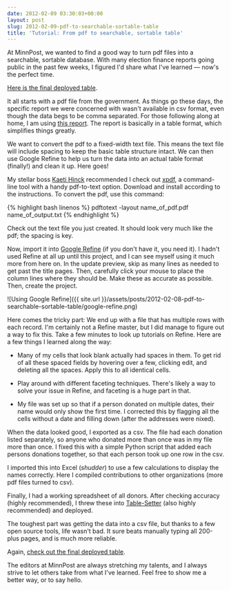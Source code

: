 ```yaml
---
date: 2012-02-09 03:30:03+00:00
layout: post
slug: 2012-02-09-pdf-to-searchable-sortable-table
title: 'Tutorial: From pdf to searchable, sortable table'
---
```


At MinnPost, we wanted to find a good way to turn pdf files into a searchable, sortable database. With many election finance reports going public in the past few weeks, I figured I'd share what I've learned &mdash; now's the perfect time.

[Here is the final deployed table](http://www.minnpost.com/data/marriage-amendment-funds-oppose/).

It all starts with a pdf file from the government. As things go these days, the specific report we were concerned with wasn't available in csv format, even though the data begs to be comma separated. For those following along at home, I am using [this report](http://www.cfbreport.state.mn.us/rptViewer/viewRptsPCF.php?pcfID=60054). The report is basically in a table format, which simplifies things greatly.

We want to convert the pdf to a fixed-width text file. This means the text file will include spacing to keep the basic table structure intact. We can then use Google Refine to help us turn the data into an actual table format (finally!) and clean it up. Here goes!

My stellar boss [Kaeti Hinck](https://twitter.com/#!/kaeti) recommended I check out [xpdf](http://www.foolabs.com/xpdf/download.html), a command-line tool with a handy pdf-to-text option. Download and install according to the instructions. To convert the pdf, use this command:

{% highlight bash linenos %}
pdftotext -layout name_of_pdf.pdf name_of_output.txt
{% endhighlight %}

Check out the text file you just created. It should look very much like the pdf; the spacing is key.

Now, import it into [Google Refine](http://code.google.com/p/google-refine/) (if you don't have it, you need it). I hadn't used Refine at all up until this project, and I can see myself using it much more from here on. In the update preview, skip as many lines as needed to get past the title pages. Then, carefully click your mouse to place the column lines where they should be. Make these as accurate as possible. Then, create the project.

![Using Google Refine]({{ site.url }}/assets/posts/2012-02-08-pdf-to-searchable-sortable-table/google-refine.png)

Here comes the tricky part: We end up with a file that has multiple rows with each record. I'm certainly not a Refine master, but I did manage to figure out a way to fix this. Take a few minutes to look up tutorials on Refine. Here are a few things I learned along the way:
	
* Many of my cells that look blank actually had spaces in them. To get rid of all these spaced fields by hovering over a few, clicking edit, and deleting all the spaces. Apply this to all identical cells.

* Play around with different faceting techniques. There's likely a way to solve your issue in Refine, and faceting is a huge part in that.

* My file was set up so that if a person donated on multiple dates, their name would only show the first time. I corrected this by flagging all the cells without a date and filling down (after the addresses were nixed).

When the data looked good, I exported as a csv. The file had each donation listed separately, so anyone who donated more than once was in my file more than once. I fixed this with a simple Python script that added each persons donations together, so that each person took up one row in the csv.

I imported this into Excel (*shudder*) to use a few calculations to display the names correctly. Here I compiled contributions to other organizations (more pdf files turned to csv).

Finally, I had a working spreadsheet of all donors. After checking accuracy (highly recommended), I threw these into [Table-Setter](http://propublica.github.com/table-setter/) (also highly recommended) and deployed.

The toughest part was getting the data into a csv file, but thanks to a few open source tools, life wasn't bad. It sure beats manually typing all 200-plus pages, and is much more reliable.

Again, [check out the final deployed table](http://www.minnpost.com/data/marriage-amendment-funds-oppose/).

The editors at MinnPost are always stretching my talents, and I always strive to let others take from what I've learned. Feel free to show me a better way, or to say hello.

